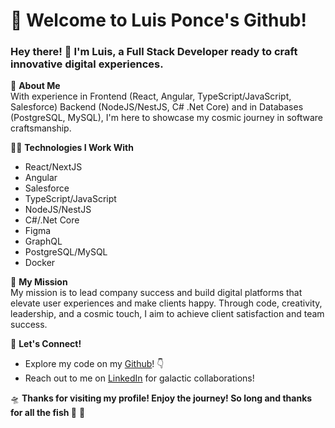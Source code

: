 # 🚀 Welcome to Luis Ponce's Github!

### Hey there! 👋 I'm Luis, a Full Stack Developer ready to craft innovative digital experiences.

🌟 **About Me**  
With experience in Frontend (React, Angular, TypeScript/JavaScript, Salesforce) Backend (NodeJS/NestJS, C# .Net Core) and in Databases (PostgreSQL, MySQL), I'm here to showcase my cosmic journey in software craftsmanship.

🧑‍💻 **Technologies I Work With**

- React/NextJS
- Angular
- Salesforce
- TypeScript/JavaScript
- NodeJS/NestJS
- C#/.Net Core
- Figma
- GraphQL
- PostgreSQL/MySQL
- Docker

🚀 **My Mission**  
My mission is to lead company success and build digital platforms that elevate user experiences and make clients happy. Through code, creativity, leadership, and a cosmic touch, I aim to achieve client satisfaction and team success.

🌠 **Let's Connect!**

- Explore my code on my [Github](https://github.com/LuisDev99)! 👇
- Reach out to me on [LinkedIn](https://www.linkedin.com/in/luis-gerardo-ponce-rodriguez-1277a5140/) for galactic collaborations!

🛸 **Thanks for visiting my profile! Enjoy the journey! So long and thanks for all the fish 👋** 🌌
